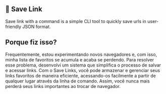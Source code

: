 ## 🔗 Save Link
Save link with a command is a simple CLI tool to quickly save urls in user-friendly JSON format.

## Porque fiz isso?
Frequentemente, estou experimentando novos navegadores e, com isso, minha lista de favoritos se acumula e acaba se perdendo. Para resolver esse problema, desenvolvi um sistema que simplifica o processo de salvar e acessar links. Com o Save Links, você pode armazenar e gerenciar seus links favoritos de maneira eficiente, acessando-os facilmente a partir de qualquer lugar através da linha de comando. Assim, você nunca mais perderá seus links importantes ao trocar de navegador.